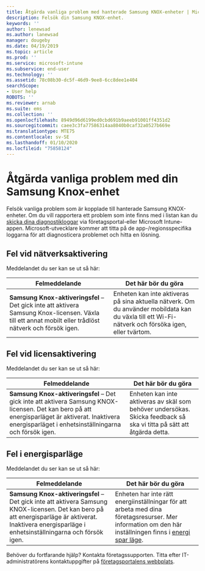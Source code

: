 ```yaml
---
title: Åtgärda vanliga problem med hanterade Samsung KNOX-enheter | Microsoft Docs
description: Felsök din Samsung KNOX-enhet.
keywords: ''
author: lenewsad
ms.author: lanewsad
manager: dougeby
ms.date: 04/19/2019
ms.topic: article
ms.prod: ''
ms.service: microsoft-intune
ms.subservice: end-user
ms.technology: ''
ms.assetid: 78c08b30-dc5f-46d9-9ee8-6cc8dee1e404
searchScope:
- User help
ROBOTS: ''
ms.reviewer: arnab
ms.suite: ems
ms.collection: ''
ms.openlocfilehash: 8949d96d6199ed0cbd691b9aeeb91001ff4351d2
ms.sourcegitcommit: caee3c3fa77586314aa8040b0caf32a0527b669e
ms.translationtype: MTE75
ms.contentlocale: sv-SE
ms.lasthandoff: 01/10/2020
ms.locfileid: "75858124"
---
```

# <a name="fix-common-issues-with-your-samsung-knox-device"></a>Åtgärda vanliga problem med din Samsung Knox-enhet

Felsök vanliga problem som är kopplade till hanterade Samsung KNOX-enheter. Om du vill rapportera ett problem som inte finns med i listan kan du [skicka dina diagnostikloggar](send-logs-to-microsoft-android.md) via företagsportal-eller Microsoft Intune-appen. Microsoft-utvecklare kommer att titta på de app-/regionsspecifika loggarna för att diagnosticera problemet och hitta en lösning.    

## <a name="network-activation-error"></a>Fel vid nätverksaktivering  

Meddelandet du ser kan se ut så här:

|Felmeddelande|Det här bör du göra|
|---|---|
|**Samsung Knox-aktiveringsfel** – Det gick inte att aktivera Samsung Knox-licensen. Växla till ett annat mobilt eller trådlöst nätverk och försök igen.|Enheten kan inte aktiveras på sina aktuella nätverk. Om du använder mobildata kan du växla till ett Wi-Fi-nätverk och försöka igen, eller tvärtom.|

## <a name="license-activation-error"></a>Fel vid licensaktivering

Meddelandet du ser kan se ut så här:

|Felmeddelande|Det här bör du göra|
|---|---|
|**Samsung Knox-aktiveringsfel** – Det gick inte att aktivera Samsung KNOX-licensen. Det kan bero på att energisparläget är aktiverat. Inaktivera energisparläget i enhetsinställningarna och försök igen.|Enheten kan inte aktiveras av skäl som behöver undersökas. Skicka feedback så ska vi titta på sätt att åtgärda detta.|

## <a name="power-saving-mode-error"></a>Fel i energisparläge

Meddelandet du ser kan se ut så här:

|Felmeddelande|Det här bör du göra|
|---|---|
|**Samsung Knox-aktiveringsfel** – Det gick inte att aktivera Samsung KNOX-licensen. Det kan bero på att energisparläge är aktiverat. Inaktivera energisparläge i enhetsinställningarna och försök igen. |Enheten har inte rätt energiinställningar för att arbeta med dina företagsresurser. Mer information om den här inställningen finns i [energi spar läge](power-saving-mode-android.md).|  

Behöver du fortfarande hjälp? Kontakta företagssupporten. Titta efter IT-administratörens kontaktuppgifter på [företagsportalens webbplats](https://go.microsoft.com/fwlink/?linkid=2010980).
